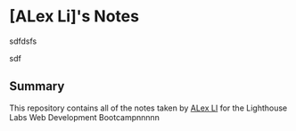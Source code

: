# [ALex Li]'s Notes
sdfdsfs

sdf

## Summary 

This repository contains all of the notes taken by [ALex LI](https://github.com/a-218) for the Lighthouse Labs Web Development Bootcampnnnnn

